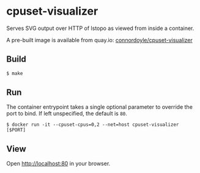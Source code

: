 # cpuset-visualizer

Serves SVG output over HTTP of lstopo as viewed from inside a container.

A pre-built image is available from quay.io:
[connordoyle/cpuset-visualizer](https://quay.io/repository/connordoyle/cpuset-visualizer)

## Build

```sh
$ make
```

## Run

The container entrypoint takes a single optional parameter to override
the port to bind. If left unspecified, the default is `80`.

```
$ docker run -it --cpuset-cpus=0,2 --net=host cpuset-visualizer [$PORT]
```

## View

Open [http://localhost:80](http://localhost:80) in your browser.
